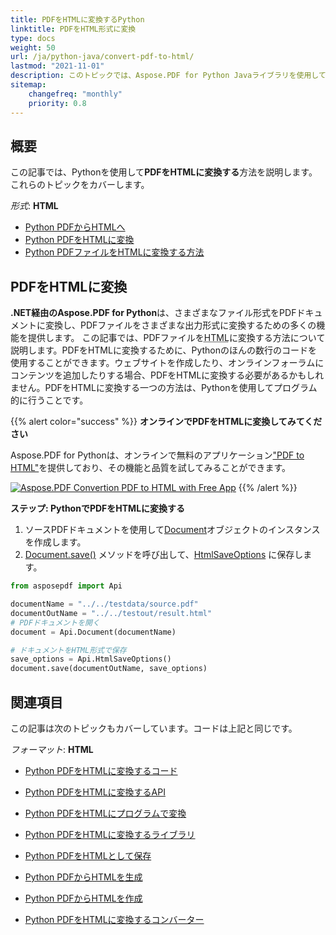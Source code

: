 ```yaml
---
title: PDFをHTMLに変換するPython 
linktitle: PDFをHTML形式に変換
type: docs
weight: 50
url: /ja/python-java/convert-pdf-to-html/
lastmod: "2021-11-01"
description: このトピックでは、Aspose.PDF for Python Javaライブラリを使用してPDFファイルをHTML形式に変換する方法を示します。
sitemap:
    changefreq: "monthly"
    priority: 0.8
---
```


## 概要

この記事では、Pythonを使用して**PDFをHTMLに変換する**方法を説明します。これらのトピックをカバーします。

_形式_: **HTML**
- [Python PDFからHTMLへ](#python-pdf-to-html)
- [Python PDFをHTMLに変換](#python-pdf-to-html)
- [Python PDFファイルをHTMLに変換する方法](#python-pdf-to-html)


## PDFをHTMLに変換

**.NET経由のAspose.PDF for Python**は、さまざまなファイル形式をPDFドキュメントに変換し、PDFファイルをさまざまな出力形式に変換するための多くの機能を提供します。
 この記事では、PDFファイルを<abbr title="HyperText Markup Language">HTML</abbr>に変換する方法について説明します。PDFをHTMLに変換するために、Pythonのほんの数行のコードを使用することができます。ウェブサイトを作成したり、オンラインフォーラムにコンテンツを追加したりする場合、PDFをHTMLに変換する必要があるかもしれません。PDFをHTMLに変換する一つの方法は、Pythonを使用してプログラム的に行うことです。

{{% alert color="success" %}}
**オンラインでPDFをHTMLに変換してみてください**

Aspose.PDF for Pythonは、オンラインで無料のアプリケーション["PDF to HTML"](https://products.aspose.app/pdf/conversion/pdf-to-html)を提供しており、その機能と品質を試してみることができます。

[![Aspose.PDF Convertion PDF to HTML with Free App](pdf_to_html.png)](https://products.aspose.app/pdf/conversion/pdf-to-html)
{{% /alert %}}

<a name="csharp-pdf-to-html"><strong>ステップ: PythonでPDFをHTMLに変換する</strong></a>

1. ソースPDFドキュメントを使用して[Document](https://reference.aspose.com/pdf/python-java/aspose.pdf/document/)オブジェクトのインスタンスを作成します。
2. [Document.save()](https://reference.aspose.com/pdf/python-java/aspose.pdf/document/#methods) メソッドを呼び出して、[HtmlSaveOptions](https://reference.aspose.com/pdf/python-java/aspose.pdf/htmlsaveoptions/) に保存します。

```python
from asposepdf import Api

documentName = "../../testdata/source.pdf"
documentOutName = "../../testout/result.html"
# PDFドキュメントを開く
document = Api.Document(documentName)

# ドキュメントをHTML形式で保存
save_options = Api.HtmlSaveOptions()
document.save(documentOutName, save_options)
```

## 関連項目

この記事は次のトピックもカバーしています。コードは上記と同じです。

_フォーマット_: **HTML**
- [Python PDFをHTMLに変換するコード](#python-pdf-to-html)
- [Python PDFをHTMLに変換するAPI](#python-pdf-to-html)
- [Python PDFをHTMLにプログラムで変換](#python-pdf-to-html)
- [Python PDFをHTMLに変換するライブラリ](#python-pdf-to-html)
- [Python PDFをHTMLとして保存](#python-pdf-to-html)
- [Python PDFからHTMLを生成](#python-pdf-to-html)
- [Python PDFからHTMLを作成](#python-pdf-to-html)

- [Python PDFをHTMLに変換するコンバーター](#python-pdf-to-html)